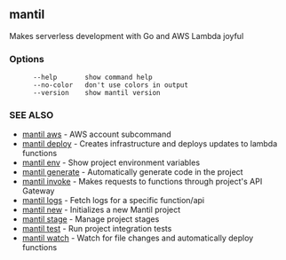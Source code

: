 ## mantil

Makes serverless development with Go and AWS Lambda joyful

### Options

```
      --help       show command help
      --no-color   don't use colors in output
      --version    show mantil version
```

### SEE ALSO

* [mantil aws](mantil_aws.md)	 - AWS account subcommand
* [mantil deploy](mantil_deploy.md)	 - Creates infrastructure and deploys updates to lambda functions
* [mantil env](mantil_env.md)	 - Show project environment variables
* [mantil generate](mantil_generate.md)	 - Automatically generate code in the project
* [mantil invoke](mantil_invoke.md)	 - Makes requests to functions through project's API Gateway
* [mantil logs](mantil_logs.md)	 - Fetch logs for a specific function/api
* [mantil new](mantil_new.md)	 - Initializes a new Mantil project
* [mantil stage](mantil_stage.md)	 - Manage project stages
* [mantil test](mantil_test.md)	 - Run project integration tests
* [mantil watch](mantil_watch.md)	 - Watch for file changes and automatically deploy functions

